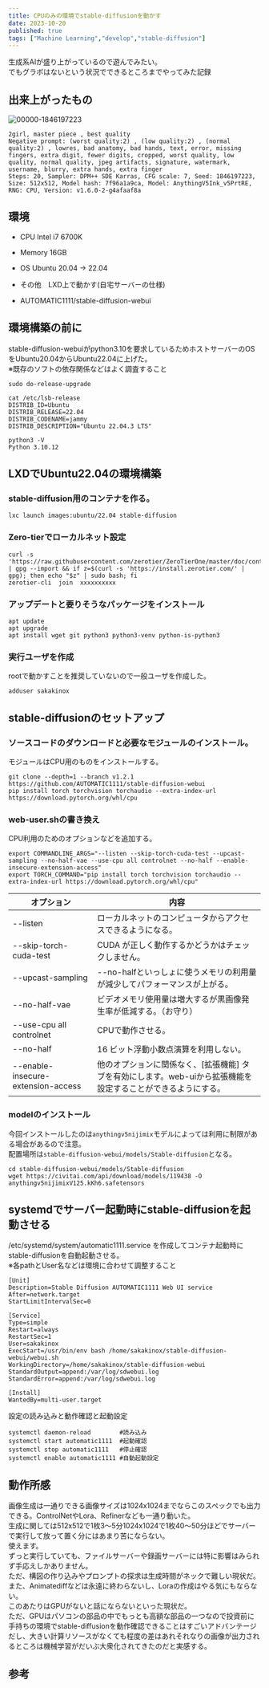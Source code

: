 ```yaml
---
title: CPUのみの環境でstable-diffusionを動かす
date: 2023-10-20
published: true
tags: ["Machine Learning","develop","stable-diffusion"]
---
```


生成系AIが盛り上がっているので遊んでみたい。  
でもグラボはないという状況でできるところまでやってみた記録

## 出来上がったもの

![00000-1846197223](../image/p40/00000-1846197223.png)

```
2girl, master piece , best quality
Negative prompt: (worst quality:2) , (low quality:2) , (normal quality:2) , lowres, bad anatomy, bad hands, text, error, missing fingers, extra digit, fewer digits, cropped, worst quality, low quality, normal quality, jpeg artifacts, signature, watermark, username, blurry, extra hands, extra finger
Steps: 20, Sampler: DPM++ SDE Karras, CFG scale: 7, Seed: 1846197223, Size: 512x512, Model hash: 7f96a1a9ca, Model: AnythingV5Ink_v5PrtRE, RNG: CPU, Version: v1.6.0-2-g4afaaf8a
```



## 環境

- CPU Intel i7 6700K

- Memory 16GB

- OS Ubuntu 20.04 -> 22.04

- その他　LXD上で動かす(自宅サーバーの仕様)

- AUTOMATIC1111/stable-diffusion-webui 

  <OgpLink url="https://github.com/AUTOMATIC1111/stable-diffusion-webui" />

## 環境構築の前に

stable-diffusion-webuiがpython3.10を要求しているためホストサーバーのOSをUbuntu20.04からUbuntu22.04に上げた。  
※既存のソフトの依存関係などはよく調査すること

```shell
sudo do-release-upgrade
```

```shell
cat /etc/lsb-release 
DISTRIB_ID=Ubuntu
DISTRIB_RELEASE=22.04
DISTRIB_CODENAME=jammy
DISTRIB_DESCRIPTION="Ubuntu 22.04.3 LTS"

python3 -V
Python 3.10.12
```

## LXDでUbuntu22.04の環境構築

### stable-diffusion用のコンテナを作る。

```shell
lxc launch images:ubuntu/22.04 stable-diffusion
```

### Zero-tierでローカルネット設定

```shell
curl -s 'https://raw.githubusercontent.com/zerotier/ZeroTierOne/master/doc/contact%40zerotier.com.gpg' | gpg --import && if z=$(curl -s 'https://install.zerotier.com/' | gpg); then echo "$z" | sudo bash; fi
zerotier-cli  join  xxxxxxxxxx
```

### アップデートと要りそうなパッケージをインストール

```shell
apt update
apt upgrade
apt install wget git python3 python3-venv python-is-python3
```

### 実行ユーザを作成

rootで動かすことを推奨していないので一般ユーザを作成した。

```shell
adduser sakakinox
```



## stable-diffusionのセットアップ

### ソースコードのダウンロードと必要なモジュールのインストール。
モジュールはCPU用のものをインストールする。

```shell
git clone --depth=1 --branch v1.2.1 https://github.com/AUTOMATIC1111/stable-diffusion-webui
pip install torch torchvision torchaudio --extra-index-url https://download.pytorch.org/whl/cpu
```

### web-user.shの書き換え
CPU利用のためのオプションなどを追加する。

```shell
export COMMANDLINE_ARGS="--listen --skip-torch-cuda-test --upcast-sampling --no-half-vae --use-cpu all controlnet --no-half --enable-insecure-extension-access"
export TORCH_COMMAND="pip install torch torchvision torchaudio --extra-index-url https://download.pytorch.org/whl/cpu"
```

| オプション                         | 内容                                                         |
| ---------------------------------- | ------------------------------------------------------------ |
| --listen                           | ローカルネットのコンピュータからアクセスできるようになる。   |
| --skip-torch-cuda-test             | CUDA が正しく動作するかどうかはチェックしません。            |
| --upcast-sampling                  | --no-halfといっしょに使うメモリの利用量が減少してパフォーマンスが上がる。 |
| --no-half-vae                      | ビデオメモリ使用量は増大するが黒画像発生率が低減する。（お守り） |
| --use-cpu all controlnet           | CPUで動作させる。                                            |
| --no-half                          | 16 ビット浮動小数点演算を利用しない。                        |
| --enable-insecure-extension-access | 他のオプションに関係なく、[拡張機能] タブを有効にします。web-uiから拡張機能を設定することができるようにする。 |

### modelのインストール

今回インストールしたのは`anythingv5nijimix`モデルによっては利用に制限がある場合があるので注意。  
配置場所は`stable-diffusion-webui/models/Stable-diffusion`となる。

<OgpLink url="https://civitai.com/models/110761/anythingv5nijimix" />

```shell
cd stable-diffusion-webui/models/Stable-diffusion
wget https://civitai.com/api/download/models/119438 -O anythingv5nijimixV125.kKh6.safetensors
```



## systemdでサーバー起動時にstable-diffusionを起動させる

/etc/systemd/system/automatic1111.service を作成してコンテナ起動時にstable-diffusionを自動起動させる。  
※各pathとUser名などは環境に合わせて調整すること

```shell
[Unit]
Description=Stable Diffusion AUTOMATIC1111 Web UI service
After=network.target
StartLimitIntervalSec=0

[Service]
Type=simple
Restart=always
RestartSec=1
User=sakakinox
ExecStart=/usr/bin/env bash /home/sakakinox/stable-diffusion-webui/webui.sh
WorkingDirectory=/home/sakakinox/stable-diffusion-webui
StandardOutput=append:/var/log/sdwebui.log
StandardError=append:/var/log/sdwebui.log

[Install]
WantedBy=multi-user.target
```

設定の読み込みと動作確認と起動設定

```shell
systemctl daemon-reload        #読み込み
systemctl start automatic1111  #起動確認
systemctl stop automatic1111   #停止確認
systemctl enable automatic1111 #自動起動設定
```

## 動作所感

画像生成は一通りできる画像サイズは1024x1024までならこのスペックでも出力できる。ControlNetやLora、Refinerなども一通り動いた。  
生成に関しては512x512で1枚3〜5分1024x1024で1枚40〜50分ほどでサーバーで実行して放って置く分にはあまり苦にならない。  
使えます。  
ずっと実行していても、ファイルサーバーや録画サーバーには特に影響はみられず手応えしかありません。  
ただ、構図の作り込みやプロンプトの探求は生成時間がネックで難しい現状だ。  
また、Animatediffなどは永遠に終わらないし、Loraの作成はやる気にもならない。  
このあたりはGPUがないと話にならないといった現状だ。  
ただ、GPUはパソコンの部品の中でもっとも高額な部品の一つなので投資前に手持ちの環境でstable-diffusionを動作確認できることはすごいアドバンテージだし、大きい計算リソースがなくても程度の差はあれそれなりの画像が出力されるところは機械学習がだいぶ大衆化されてきたのだと実感する。

## 参考

<OgpLink url="https://github.com/AUTOMATIC1111/stable-diffusion-webui/wiki/Command-Line-Arguments-And-Settings" />
